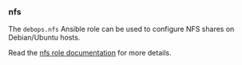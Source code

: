 ### nfs

The `debops.nfs` Ansible role can be used to configure NFS shares on
Debian/Ubuntu hosts.

Read the [nfs role documentation](https://docs.debops.org/en/HEAD/ansible/roles/nfs/) for more details.
